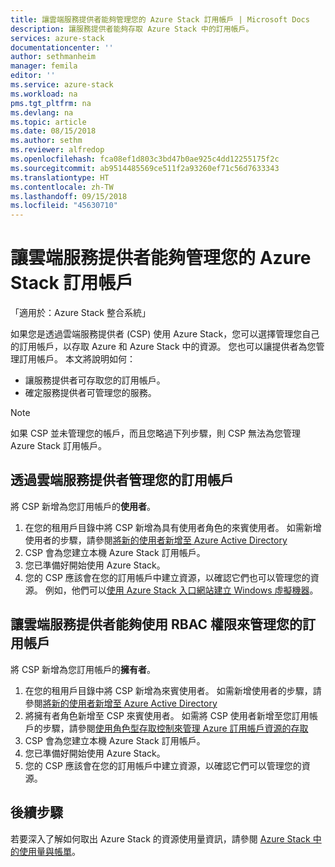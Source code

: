 ```yaml
---
title: 讓雲端服務提供者能夠管理您的 Azure Stack 訂用帳戶 | Microsoft Docs
description: 讓服務提供者能夠存取 Azure Stack 中的訂用帳戶。
services: azure-stack
documentationcenter: ''
author: sethmanheim
manager: femila
editor: ''
ms.service: azure-stack
ms.workload: na
pms.tgt_pltfrm: na
ms.devlang: na
ms.topic: article
ms.date: 08/15/2018
ms.author: sethm
ms.reviewer: alfredop
ms.openlocfilehash: fca08ef1d803c3bd47b0ae925c4dd12255175f2c
ms.sourcegitcommit: ab9514485569ce511f2a93260ef71c56d7633343
ms.translationtype: HT
ms.contentlocale: zh-TW
ms.lasthandoff: 09/15/2018
ms.locfileid: "45630710"
---
```

# <a name="enable-a-cloud-service-provider-to-manage-your-azure-stack-subscription"></a>讓雲端服務提供者能夠管理您的 Azure Stack 訂用帳戶

「適用於：Azure Stack 整合系統」

如果您是透過雲端服務提供者 (CSP) 使用 Azure Stack，您可以選擇管理您自己的訂用帳戶，以存取 Azure 和 Azure Stack 中的資源。 您也可以讓提供者為您管理訂用帳戶。 本文將說明如何：

 * 讓服務提供者可存取您的訂用帳戶。
 * 確定服務提供者可管理您的服務。

> [!Note]
>  如果 CSP 並未管理您的帳戶，而且您略過下列步驟，則 CSP 無法為您管理 Azure Stack 訂用帳戶。

## <a name="manage-your-subscription-with-a-cloud-service-provider"></a>透過雲端服務提供者管理您的訂用帳戶

將 CSP 新增為您訂用帳戶的**使用者**。

1. 在您的租用戶目錄中將 CSP 新增為具有使用者角色的來賓使用者。  如需新增使用者的步驟，請參閱[將新的使用者新增至 Azure Active Directory](https://docs.microsoft.com/azure/active-directory/add-users-azure-active-directory)
2. CSP 會為您建立本機 Azure Stack 訂用帳戶。
3. 您已準備好開始使用 Azure Stack。
4. 您的 CSP 應該會在您的訂用帳戶中建立資源，以確認它們也可以管理您的資源。 例如，他們可以[使用 Azure Stack 入口網站建立 Windows 虛擬機器](azure-stack-quick-windows-portal.md)。

## <a name="enable-the-cloud-service-provider-to-manage-your-subscription-using-rbac-rights"></a>讓雲端服務提供者能夠使用 RBAC 權限來管理您的訂用帳戶

將 CSP 新增為您訂用帳戶的**擁有者**。

1. 在您的租用戶目錄中將 CSP 新增為來賓使用者。  如需新增使用者的步驟，請參閱[將新的使用者新增至 Azure Active Directory](https://docs.microsoft.com/azure/active-directory/add-users-azure-active-directory)
2. 將擁有者角色新增至 CSP 來賓使用者。 如需將 CSP 使用者新增至您訂用帳戶的步驟，請參閱[使用角色型存取控制來管理 Azure 訂用帳戶資源的存取](https://docs.microsoft.com/azure/role-based-access-control/role-assignments-portal)
3. CSP 會為您建立本機 Azure Stack 訂用帳戶。
4. 您已準備好開始使用 Azure Stack。
5. 您的 CSP 應該會在您的訂用帳戶中建立資源，以確認它們可以管理您的資源。

## <a name="next-steps"></a>後續步驟

若要深入了解如何取出 Azure Stack 的資源使用量資訊，請參閱 [Azure Stack 中的使用量與帳單](../azure-stack-billing-and-chargeback.md)。
